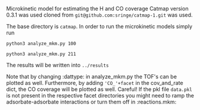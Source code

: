 Microkinetic model for estimating the H and CO coverage
Catmap version 0.3.1 was used cloned from ```git@github.com:sringe/catmap-1.git``` was used.

The base directory is ```catmap```. In order to run the microkinetic models simply run

```python3 analyze_mkm.py 100```

```python3 analyze_mkm.py 211```

The results will be written into ```../results```

Note that by changing :dattype: in analyze_mkm.py the TOF's can be plotted as
well. Furthermore, by adding ```'CO_'+facet``` in the cov_and_rate dict, the CO
coverage will be plotted as well.
Careful! If the pkl file ```data.pkl``` is not present in the respective facet
directories you might need to ramp the adsorbate-adsorbate interactions or
turn them off in :reactions.mkm:
